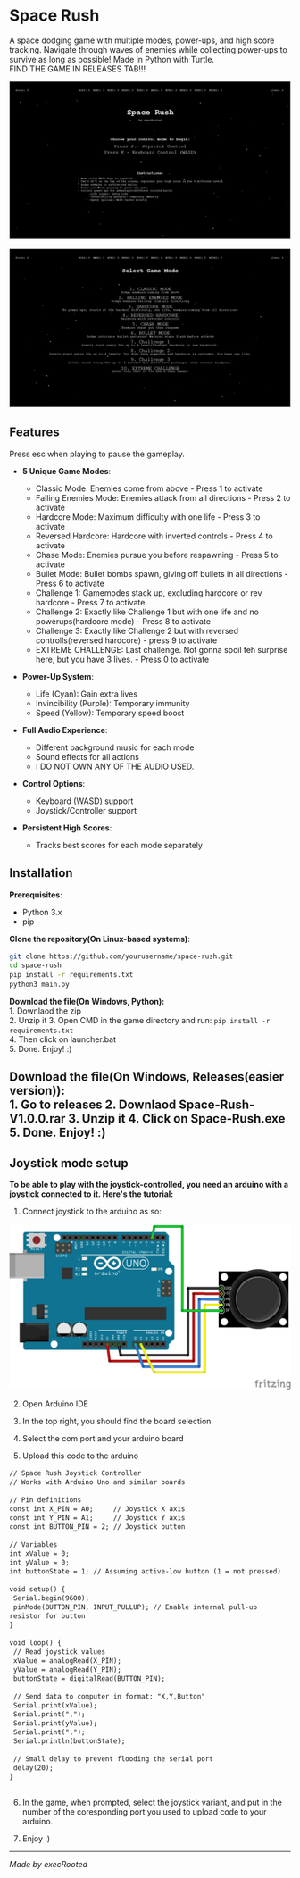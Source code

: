 # Space Rush

A space dodging game with multiple modes, power-ups, and high score tracking. Navigate through waves of enemies while collecting power-ups to survive as long as possible! Made in Python with Turtle.   
FIND THE GAME IN RELEASES TAB!!!


![Alt text](Space-Rush.png)

![Alt text](Space-Rush1.png)




## Features

Press esc when playing to pause the gameplay.

- **5 Unique Game Modes**:
  - Classic Mode: Enemies come from above - Press 1 to activate
  - Falling Enemies Mode: Enemies attack from all directions - Press 2 to activate
  - Hardcore Mode: Maximum difficulty with one life - Press 3 to activate
  - Reversed Hardcore: Hardcore with inverted controls - Press 4 to activate
  - Chase Mode: Enemies pursue you before respawning - Press 5 to activate
  - Bullet Mode: Bullet bombs spawn, giving off bullets in all directions - Press 6 to activate
  - Challenge 1: Gamemodes stack up, excluding hardcore or rev hardcore - Press 7 to activate
  - Challenge 2: Exactly like Challenge 1 but with one life and no powerups(hardcore mode) - Press 8 to activate
  - Challenge 3: Exactly like Сhallenge 2 but with reversed controlls(reversed hardcore) - press 9 to activate
  - EXTREME CHALLENGE: Last challenge. Not gonna spoil teh surprise here, but you have 3 lives. - Press 0 to activate

- **Power-Up System**:
  - Life (Cyan): Gain extra lives
  - Invincibility (Purple): Temporary immunity
  - Speed (Yellow): Temporary speed boost

- **Full Audio Experience**:
  - Different background music for each mode
  - Sound effects for all actions
  - I DO NOT OWN ANY OF THE AUDIO USED.

- **Control Options**:
  - Keyboard (WASD) support
  - Joystick/Controller support

- **Persistent High Scores**:
  - Tracks best scores for each mode separately

## Installation

 **Prerequisites**:
   - Python 3.x
   - pip

 **Clone the repository(On Linux-based systems)**:
   ```bash
   git clone https://github.com/yourusername/space-rush.git
   cd space-rush
   pip install -r requirements.txt
   python3 main.py
   ```
   
   **Download the file(On Windows, Python):**  
    1. Downlaod the zip  
    2. Unzip it 
    3. Open CMD in the game directory and run: ```pip install -r requirements.txt ```  
    4. Then click on launcher.bat  
    5. Done. Enjoy! :)  
    
   **Download the file(On Windows, Releases(easier version)):**  
    1. Go to releases
    2. Downlaod Space-Rush-V1.0.0.rar 
    3. Unzip it
    4. Click on Space-Rush.exe 
    5. Done. Enjoy! :)  
---

<h2>Joystick mode setup</h2>

**To be able to play with the joystick-controlled, you need an arduino with a joystick connected to it. Here's the tutorial:**

1. Connect joystick to the arduino as so:

![Alt text](arduino_joystick_connection.png)

2. Open Arduino IDE

3. In the top right, you should find the board selection.

4. Select the com port and your arduino board

5. Upload this code to the arduino

 ```
 // Space Rush Joystick Controller
// Works with Arduino Uno and similar boards

// Pin definitions
const int X_PIN = A0;     // Joystick X axis
const int Y_PIN = A1;     // Joystick Y axis
const int BUTTON_PIN = 2; // Joystick button

// Variables
int xValue = 0;
int yValue = 0;
int buttonState = 1; // Assuming active-low button (1 = not pressed)

void setup() {
  Serial.begin(9600);
  pinMode(BUTTON_PIN, INPUT_PULLUP); // Enable internal pull-up resistor for button
}

void loop() {
  // Read joystick values
  xValue = analogRead(X_PIN);
  yValue = analogRead(Y_PIN);
  buttonState = digitalRead(BUTTON_PIN);
  
  // Send data to computer in format: "X,Y,Button"
  Serial.print(xValue);
  Serial.print(",");
  Serial.print(yValue);
  Serial.print(",");
  Serial.println(buttonState);
  
  // Small delay to prevent flooding the serial port
  delay(20);
}
 
 
  ```
  6.  In the game, when prompted, select the joystick variant, and put in the number of the coresponding port you used to upload code to your arduino.
  
7. Enjoy :)

---

*Made by execRooted*

